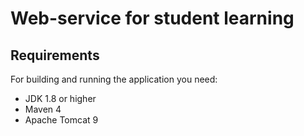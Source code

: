 # Web-service for student learning

## Requirements

For building and running the application you need:
- JDK 1.8 or higher
- Maven 4
- Apache Tomcat 9

